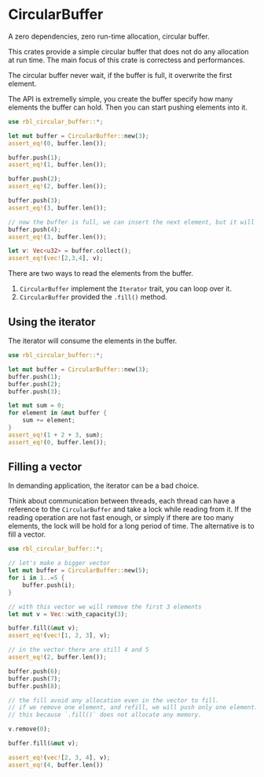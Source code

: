 # CircularBuffer

A zero dependencies, zero run-time allocation, circular buffer.

This crates provide a simple circular buffer that does not do any allocation at run time. The
main focus of this crate is correctess and performances.

The circular buffer never wait, if the buffer is full, it overwrite the first element.

The API is extremelly simple, you create the buffer specify how many elements the buffer can
hold. Then you can start pushing elements into it.

```rust
use rbl_circular_buffer::*;

let mut buffer = CircularBuffer::new(3);
assert_eq!(0, buffer.len());

buffer.push(1);
assert_eq!(1, buffer.len());

buffer.push(2);
assert_eq!(2, buffer.len());

buffer.push(3);
assert_eq!(3, buffer.len());

// now the buffer is full, we can insert the next element, but it will overwrite the first one
buffer.push(4);
assert_eq!(3, buffer.len());

let v: Vec<u32> = buffer.collect();
assert_eq!(vec![2,3,4], v);
```
There are two ways to read the elements from the buffer.
1. `CircularBuffer` implement the `Iterator` trait, you can loop over it.
2. `CircularBuffer` provided the `.fill()` method.

## Using the iterator

The iterator will consume the elements in the buffer.

```rust
use rbl_circular_buffer::*;

let mut buffer = CircularBuffer::new(3);
buffer.push(1);
buffer.push(2);
buffer.push(3);

let mut sum = 0;
for element in &mut buffer {
    sum += element;
}
assert_eq!(1 + 2 + 3, sum);
assert_eq!(0, buffer.len());
```

## Filling a vector

In demanding application, the iterator can be a bad choice.

Think about communication between threads, each thread can have a reference to the
`CircularBuffer` and take a lock while reading from it. If the reading operation are not fast
enough, or simply if there are too many elements, the lock will be hold for a long period of
time. The alternative is to fill a vector.

```rust
use rbl_circular_buffer::*;

// let's make a bigger vector
let mut buffer = CircularBuffer::new(5);
for i in 1..=5 {
    buffer.push(i);
}

// with this vector we will remove the first 3 elements
let mut v = Vec::with_capacity(3);

buffer.fill(&mut v);
assert_eq!(vec![1, 2, 3], v);

// in the vector there are still 4 and 5
assert_eq!(2, buffer.len());

buffer.push(6);
buffer.push(7);
buffer.push(8);

// the fill avoid any allocation even in the vector to fill.
// if we remove one element, and refill, we will push only one element.
// this because `.fill()` does not allocate any memory.

v.remove(0);

buffer.fill(&mut v);

assert_eq!(vec![2, 3, 4], v);
assert_eq!(4, buffer.len())
```
